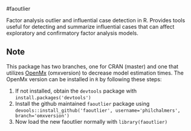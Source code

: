 #faoutlier

Factor analysis outlier and influential case detection in R. Provides 
tools useful for detecting and summarize influential cases that
can affect exploratory and confirmatory factor analysis models. 

## Note
This package has two branches, one for CRAN (master) and one that utilizes 
[OpenMx](http://openmx.psyc.virginia.edu/ "OpenMx homepage") (omxversion) to decrease model
estimation times. The OpenMx version can be installed in `R` by following these steps:

1. If not installed, obtain the `devtools` package with `install.packages('devtools')`
2. Install the github maintained `faoutlier` package using `devools::install_github('faoutlier', username='philchalmers', branch='omxversion')`
3. Now load the new faoutlier normally with `library(faoutlier)`

